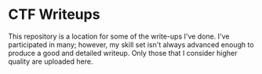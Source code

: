 # CTF Writeups

This repository is a location for some of the write-ups I've done. I've participated in many; however, my skill set isn't always advanced enough to produce a good and detailed writeup. Only those that I consider higher quality are uploaded here.
